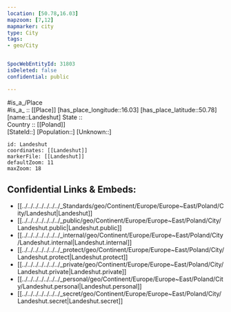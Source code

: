 ```yaml
---
location: [50.78,16.03] 
mapzoom: [7,12] 
mapmarker: city 
type: City
tags:
- geo/City


SpocWebEntityId: 31803
isDeleted: false
confidential: public

---
```

#is_a_/Place  
#is_a_ :: [[Place]] 
[has_place_longitude::16.03] 
[has_place_latitude::50.78] 
[name::Landeshut] 
State ::  
Country :: [[Poland]]  
[StateId::] 
[Population::] 
[Unknown::] 


```leaflet
id: Landeshut
coordinates: [[Landeshut]] 
markerFile: [[Landeshut]] 
defaultZoom: 11 
maxZoom: 18
```


## Confidential Links & Embeds: 
- [[../../../../../../../_Standards/geo/Continent/Europe/Europe~East/Poland/City/Landeshut|Landeshut]] 
- [[../../../../../../../_public/geo/Continent/Europe/Europe~East/Poland/City/Landeshut.public|Landeshut.public]] 
- [[../../../../../../../_internal/geo/Continent/Europe/Europe~East/Poland/City/Landeshut.internal|Landeshut.internal]] 
- [[../../../../../../../_protect/geo/Continent/Europe/Europe~East/Poland/City/Landeshut.protect|Landeshut.protect]] 
- [[../../../../../../../_private/geo/Continent/Europe/Europe~East/Poland/City/Landeshut.private|Landeshut.private]] 
- [[../../../../../../../_personal/geo/Continent/Europe/Europe~East/Poland/City/Landeshut.personal|Landeshut.personal]] 
- [[../../../../../../../_secret/geo/Continent/Europe/Europe~East/Poland/City/Landeshut.secret|Landeshut.secret]] 
